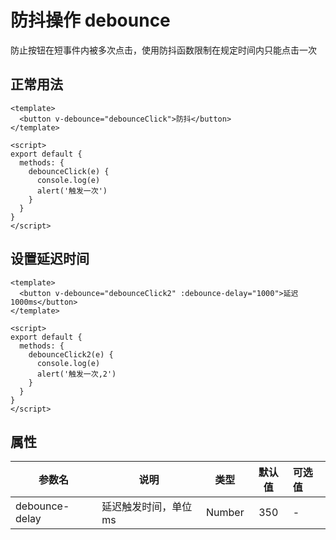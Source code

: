 # 防抖操作 debounce
防止按钮在短事件内被多次点击，使用防抖函数限制在规定时间内只能点击一次

## 正常用法
```vue
<template>
  <button v-debounce="debounceClick">防抖</button>
</template>

<script>
export default {
  methods: {
    debounceClick(e) {
      console.log(e)
      alert('触发一次')
    }
  }
}
</script>
```

<template>
  <button v-debounce="debounceClick">防抖</button>
</template>

## 设置延迟时间
```vue
<template>
  <button v-debounce="debounceClick2" :debounce-delay="1000">延迟1000ms</button>
</template>

<script>
export default {
  methods: {
    debounceClick2(e) {
      console.log(e)
      alert('触发一次,2')
    }
  }
}
</script>
```
<template>
  <button v-debounce="debounceClick2" :debounce-delay="1000">延迟1000ms</button>
</template>

<script>
export default {
  methods: {
    debounceClick(e) {
      console.log(e)
      alert('触发一次')
    },
    debounceClick2(e) {
      console.log(e)
      alert('触发一次,2')
    }
  }
}
</script>

## 属性
|参数名|说明|类型|默认值|可选值|
|----|----|:----:|:----:|:----|
|debounce-delay|延迟触发时间，单位ms|Number|350|-|
